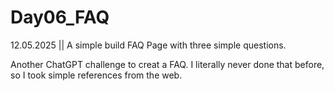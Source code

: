 # Day06_FAQ
12.05.2025 || A simple build FAQ Page with three simple questions. 

Another ChatGPT challenge to creat a FAQ. I literally never done that before, so I took simple references from the web.
